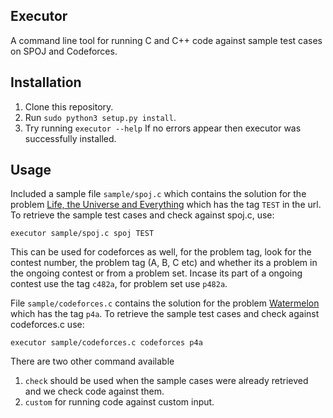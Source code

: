 ## Executor
A command line tool for running C and C++ code against sample test cases on SPOJ and Codeforces.

## Installation

1. Clone this repository.
2. Run `sudo python3 setup.py install`.
3. Try running `executor --help` If no errors appear then executor was successfully installed.

## Usage

Included a sample file `sample/spoj.c` which contains the solution for the problem
[Life, the Universe and Everything](http://www.spoj.com/problems/TEST/) which has the tag `TEST` in the url. To retrieve the sample test cases and check against spoj.c, use:

```
executor sample/spoj.c spoj TEST
```

This can be used for codeforces as well, for the problem tag, look for the contest number, the problem tag (A, B, C etc)
and whether its a problem in the ongoing contest or from a problem set. Incase its part of a ongoing contest use the tag
`c482a`, for problem set use `p482a`.

File `sample/codeforces.c` contains the solution for the problem [Watermelon](http://codeforces.com/problemset/problem/4/A) which has the tag `p4a`. To retrieve the sample test cases and check against codeforces.c use:

```
executor sample/codeforces.c codeforces p4a
```

There are two other command available
1. `check` should be used when the sample cases were already retrieved and we check code against them.
2. `custom` for running code against custom input.
